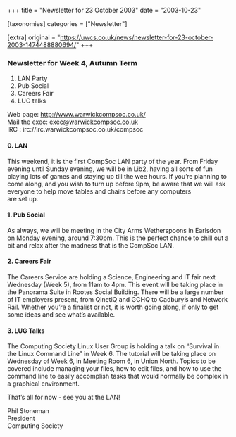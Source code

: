 +++
title = "Newsletter for 23 October 2003"
date = "2003-10-23"

[taxonomies]
categories = ["Newsletter"]

[extra]
original = "https://uwcs.co.uk/news/newsletter-for-23-october-2003-1474488880694/"
+++

### Newsletter for Week 4, Autumn Term

1.  LAN Party
2.  Pub Social
3.  Careers Fair
4.  LUG talks

Web page: http://www.warwickcompsoc.co.uk/  
Mail the exec: exec@warwickcompsoc.co.uk  
IRC : irc://irc.warwickcompsoc.co.uk/compsoc

#### 0\. LAN

This weekend, it is the first CompSoc LAN party of the year. From Friday evening until Sunday evening, we will be in Lib2, having all sorts of fun playing lots of games and staying up till the wee hours. If you’re planning to come along, and you wish to turn up before 9pm, be aware that we will ask everyone to help move tables and chairs before any computers  
are set up.

#### 1\. Pub Social

As always, we will be meeting in the City Arms Wetherspoons in Earlsdon on Monday evening, around 7:30pm. This is the perfect chance to chill out a bit and relax after the madness that is the CompSoc LAN.

#### 2\. Careers Fair

The Careers Service are holding a Science, Engineering and IT fair next Wednesday (Week 5), from 11am to 4pm. This event will be taking place in the Panorama Suite in Rootes Social Building. There will be a large number of IT employers present, from QinetiQ and GCHQ to Cadbury’s and Network Rail. Whether you’re a finalist or not, it is worth going along, if only to get some ideas and see what’s available.

#### 3\. LUG Talks

The Computing Society Linux User Group is holding a talk on “Survival in the Linux Command Line” in Week 6. The tutorial will be taking place on Wednesday of Week 6, in Meeting Room 6, in Union North. Topics to be covered include managing your files, how to edit files, and how to use the command line to easily accomplish tasks that would normally be complex in a graphical environment.

That’s all for now - see you at the LAN\!

Phil Stoneman  
President  
Computing Society

